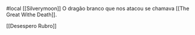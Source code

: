 #local 
[[Silverymoon]]
O dragão branco que nos atacou se chamava [[The Great Withe Death]].

[[Desespero Rubro]]


